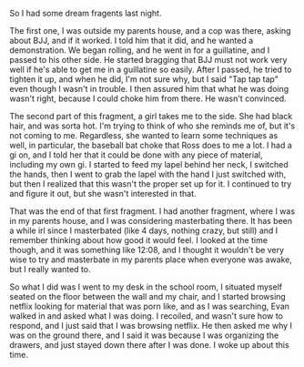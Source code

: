 So I had some dream fragents last night.

The first one, I was outside my parents house, and a cop was there, asking
about BJJ, and if it worked. I told him that it did, and he wanted a
demonstration. We began rolling, and he went in for a guillatine, and I passed
to his other side. He started bragging that BJJ must not work very well if he's
able to get me in a guillatine so easily. After I passed, he tried to tighten
it up, and when he did, I'm not sure why, but I said "Tap tap tap" even though
I wasn't in trouble. I then assured him that what he was doing wasn't right,
because I could choke him from there. He wasn't convinced.

The second part of this fragment, a girl takes me to the side. She had black
hair, and was sorta hot. I'm trying to think of who she reminds me of, but it's
not coming to me. Regardless, she wanted to learn some techniques as well, in
particular, the baseball bat choke that Ross does to me a lot. I had a gi on,
and I told her that it could be done with any piece of material, including my
own gi. I started to feed my lapel behind her neck, I switched the hands, then
I went to grab the lapel with the hand I just switched with, but then I
realized that this wasn't the proper set up for it. I continued to try and
figure it out, but she wasn't interested in that.

That was the end of that first fragment. I had another fragment, where I was in
my parents house, and I was considering masterbating there. It has been a while
irl since I masterbated (like 4 days, nothing crazy, but still) and I remember
thinking about how good it would feel. I looked at the time though, and it was
something like 12:08, and I thought it wouldn't be very wise to try and
masterbate in my parents place when everyone was awake, but I really wanted to.

So what I did was I went to my desk in the school room, I situated myself
seated on the floor between the wall and my chair, and I started browsing
netflix looking for material that was porn like, and as I was searching, Evan
walked in and asked what I was doing. I recoiled, and wasn't sure how to
respond, and I just said that I was browsing netflix. He then asked me why I
was on the ground there, and I said it was because I was organizing the
drawers, and just stayed down there after I was done. I woke up about this
time.
